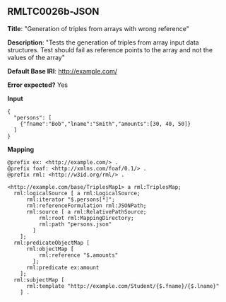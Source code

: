## RMLTC0026b-JSON

**Title**: "Generation of triples from arrays with wrong reference"

**Description**: "Tests the generation of triples from array input data structures. Test should fail as reference points to the array and not the values of the array"

**Default Base IRI**: http://example.com/

**Error expected?** Yes

**Input**
```
{
  "persons": [
    {"fname":"Bob","lname":"Smith","amounts":[30, 40, 50]}
  ]
}

```

**Mapping**
```
@prefix ex: <http://example.com/> .
@prefix foaf: <http://xmlns.com/foaf/0.1/> .
@prefix rml: <http://w3id.org/rml/> .

<http://example.com/base/TriplesMap1> a rml:TriplesMap;
  rml:logicalSource [ a rml:LogicalSource;
      rml:iterator "$.persons[*]";
      rml:referenceFormulation rml:JSONPath;
      rml:source [ a rml:RelativePathSource;
          rml:root rml:MappingDirectory;
          rml:path "persons.json"
        ]
    ];
  rml:predicateObjectMap [
      rml:objectMap [
          rml:reference "$.amounts"
        ];
      rml:predicate ex:amount
    ];
  rml:subjectMap [
      rml:template "http://example.com/Student/{$.fname}/{$.lname}"
    ] .

```

